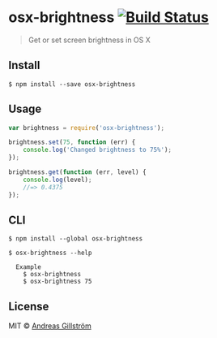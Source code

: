 # osx-brightness [![Build Status](https://travis-ci.org/gillstrom/osx-brightness.svg?branch=master)](https://travis-ci.org/gillstrom/osx-brightness)
> Get or set screen brightness in OS X


## Install

```
$ npm install --save osx-brightness
```


## Usage

```js
var brightness = require('osx-brightness');

brightness.set(75, function (err) {
	console.log('Changed brightness to 75%');
});

brightness.get(function (err, level) {
	console.log(level);
	//=> 0.4375
});
```


## CLI

```
$ npm install --global osx-brightness
```

```
$ osx-brightness --help

  Example
  	$ osx-brightness
  	$ osx-brightness 75
```


## License

MIT © [Andreas Gillström](https://github.com/gillstrom)

